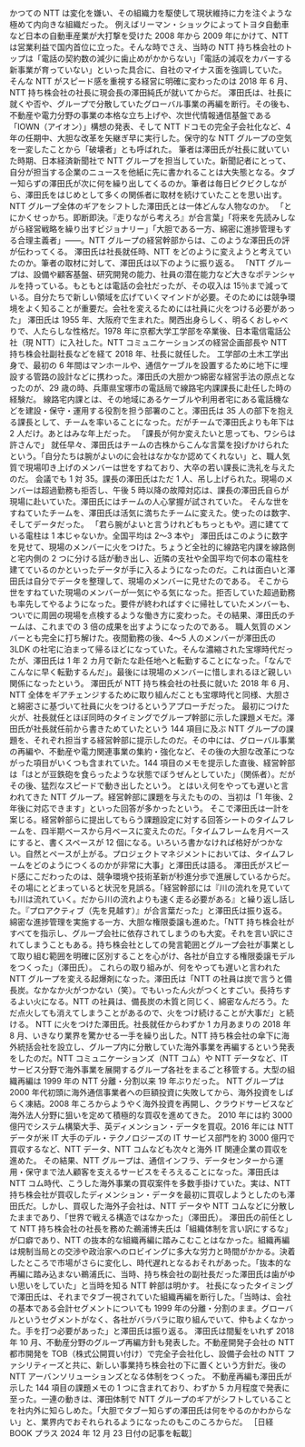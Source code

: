 ###

かつての NTT は変化を嫌い、その組織力を駆使して現状維持に力を注ぐような極めて内向きな組織だった。
例えばリーマン・ショックによってトヨタ自動車など日本の自動車産業が大打撃を受けた 2008 年から 2009 年にかけて、NTT は営業利益で国内首位に立った。そんな時でさえ、当時の NTT 持ち株会社のトップは「電話の契約数の減少に歯止めがかからない」「電話の減収をカバーする新事業が育っていない」といった具合に、自社のマイナス面を強調していた。
そんな NTT がスピード感を重視する経営に明確に変わったのは 2018 年 6 月、NTT 持ち株会社の社長に現会長の澤田純氏が就いてからだ。
澤田氏は、社長に就くや否や、グループで分散していたグローバル事業の再編を断行。その後も、不動産や電力分野の事業の本格な立ち上げや、次世代情報通信基盤である「IOWN（アイオン）」構想の発表、そして NTT ドコモの完全子会社化など、4 年の任期中、大胆な改革を矢継ぎ早に実行した。保守的な NTT グループの空気を一変したことから「破壊者」とも呼ばれた。
筆者は澤田氏が社長に就いていた時期、日本経済新聞社で NTT グループを担当していた。新聞記者にとって、自分が担当する企業のニュースを他紙に先に書かれることは大失態となる。タブー知らずの澤田氏が次に何を繰り出してくるのか。筆者は毎日ビクビクしながら、澤田氏をはじめとして多くの関係者に取材を続けていたことを思い出す。
NTT グループ全体のギアをシフトした澤田氏とは一体どんな人物なのか。
「とにかくせっかち。即断即決。『走りながら考えろ』が合言葉」「将来を先読みしながら経営戦略を繰り出すビジョナリー」「大胆である一方、綿密に進捗管理もする合理主義者」――。NTT グループの経営幹部からは、このような澤田氏の評が伝わってくる。
澤田氏は社長就任時、NTT をどのように変えようと考えていたのか。筆者の取材に対して、澤田氏は以下のように振り返る。
「NTT グループは、設備や顧客基盤、研究開発の能力、社員の潜在能力など大きなポテンシャルを持っている。もともとは電話の会社だったが、その収入は 15％まで減っている。自分たちで新しい領域を広げていくマインドが必要。そのためには競争環境をよく知ることが重要だ。会社を変えるためには社員に火をつける必要があった」
澤田氏は 1955 年、大阪府で生まれた。関西出身らしく、明るくおしゃべりで、人たらしな性格だ。1978 年に京都大学工学部を卒業後、日本電信電話公社（現 NTT）に入社した。NTT コミュニケーションズの経営企画部長や NTT 持ち株会社副社長などを経て 2018 年、社長に就任した。
工学部の土木工学出身で、最初の 6 年間はマンホールや、通信ケーブルを設置するために地下に埋設する管路の設計などに携わった。澤田氏の大胆かつ綿密な経営手法の原点となったのが、29 歳の時、兵庫県宝塚市の電話局で線路宅内課課長に赴任した時の経験だ。
線路宅内課とは、その地域にあるケーブルや利用者宅にある電話機などを建設・保守・運用する役割を担う部署のこと。澤田氏は 35 人の部下を抱える課長として、チームを率いることになった。だがチームで澤田氏よりも年下は 2 人だけ。あとはみな年上だった。
「課長が何か変えたいと思っても、ワシらは許さんで」
就任早々、澤田氏はチームの古株からこんな言葉を投げかけられたという。「自分たちは腕がよいのに会社はなかなか認めてくれない」と、職人気質で現場叩き上げのメンバーは世をすねており、大卒の若い課長に洗礼を与えたのだ。
会議でも 1 対 35。課長の澤田氏はただ 1 人、吊し上げられた。現場のメンバーは超過勤務も拒否し、午後 5 時以降の故障対応は、課長の澤田氏自らが現場に赴いていた。澤田氏にはチームの人心掌握が試されていた。
そんな世をすねていたチームを、澤田氏は活気に満ちたチームに変えた。使ったのは数字、そしてデータだった。
「君ら腕がよいと言うけれどもちっともや。週に建てている電柱は 1 本じゃないか。全国平均は 2〜3 本や」
澤田氏はこのように数字を見せて、現場のメンバーに火をつけた。ちょうど全社的に線路宅内課を線路側と宅内側の 2 つに分ける話が動き出し、近隣の支社や全国平均で何本の電柱を建てているのかといったデータが手に入るようになったのだ。これは面白いと澤田氏は自分でデータを整理して、現場のメンバーに見せたのである。
そこから世をすねていた現場のメンバーが一気にやる気になった。拒否していた超過勤務も率先してやるようになった。要件が終わればすぐに帰社していたメンバーも、ついでに周囲の現場を点検するような働き方に変わった。その結果、澤田氏のチームは、これまでの 3 倍の成果を出すようになったのである。
職人気質のメンバーとも完全に打ち解けた。夜間勤務の後、4〜5 人のメンバーが澤田氏の 3LDK の社宅に泊まって帰るほどになっていた。そんな濃縮された宝塚時代だったが、澤田氏は 1 年 2 カ月で新たな赴任地へと転勤することになった。「なんでこんなに早く転勤するんだ」。最後には現場のメンバーに惜しまれるほど親しい関係になったという。
澤田氏が NTT 持ち株会社の社長に就いた 2018 年 6 月、NTT 全体をギアチェンジするために取り組んだことも宝塚時代と同様、大胆さと綿密さに基づいて社員に火をつけるというアプローチだった。
最初につけた火が、社長就任とほぼ同時のタイミングでグループ幹部に示した課題メモだ。澤田氏が社長就任前から書きためていたという 144 項目に及ぶ NTT グループの課題を、それぞれ担当する経営幹部に提示したのだ。その中には、グローバル事業の再編や、不動産や電力関連事業の集約・強化など、その後の大胆な改革につながった項目がいくつも含まれていた。144 項目のメモを提示した直後、経営幹部は「はとが豆鉄砲を食らったような状態でぼうぜんとしていた」（関係者）。だがその後、猛烈なスピードで動き出したという。
とはいえ何をやっても遅いと言われてきた NTT グループ。経営幹部に課題を与えたものの、当初は「1 年後、2 年後に対応できます」といった回答が多かったという。
そこで澤田氏は一計を案じる。経営幹部らに提出してもらう課題設定に対する回答シートのタイムフレームを、四半期ベースから月ベースに変えたのだ。「タイムフレームを月ベースにすると、書くスペースが 12 個になる。いろいろ書かなければ格好がつかない。自然とペースが上がる。プロジェクトマネジメントにおいては、タイムフレームをどのようにつくるのかが非常に大事」と澤田氏は語る。
澤田氏がスピード感にこだわったのは、競争環境や技術革新が秒進分歩で進展しているからだ。その場にとどまっていると状況を見誤る。「経営幹部には『川の流れを見ていても川は流れていく。だから川の流れよりも速く走る必要がある』と繰り返し話した。『プロアクティブ（先を見越す）』が合言葉だった」と澤田氏は振り返る。
綿密な進捗管理を実施する一方、大胆な権限委譲も進めた。「NTT 持ち株会社がすべてを指示し、グループ会社に依存されてしまうのも大変。それを言い訳にされてしまうこともある。持ち株会社としての発言範囲とグループ会社が事業として取り組む範囲を明確に区別することを心がけ、各社が自立する権限委譲モデルをつくった」（澤田氏）。
これらの取り組みが、何をやっても遅いと言われた NTT グループを変える起爆剤になった。澤田氏は「NTT の社員は炭で言うと備長炭。なかなか火がつかない（笑）。でもいったん火がつくとすごい。長持ちするよい火になる。NTT の社員は、備長炭の木質と同じく、綿密なんだろう。ただ点火しても消えてしまうことがあるので、火をつけ続けることが大事だ」と続ける。
NTT に火をつけた澤田氏。社長就任からわずか 1 カ月あまりの 2018 年 8 月、いきなり業界を驚かせる一手を繰り出した。NTT 持ち株会社の傘下に海外統括会社を設立し、グループ内に分散していた海外事業を再編するという発表をしたのだ。NTT コミュニケーションズ（NTT コム）や NTT データなど、IT サービス分野で海外事業を展開するグループ各社をまるごと移管する。大型の組織再編は 1999 年の NTT 分離・分割以来 19 年ぶりだった。
NTT グループは 2000 年代初頭に海外通信事業者への巨額投資に失敗してから、海外投資をしばらく凍結。2008 年ころからようやく海外投資を再開し、クラウドサービスなど海外法人分野に狙いを定めて積極的な買収を進めてきた。
2010 年には約 3000 億円でシステム構築大手、英ディメンション・データを買収。2016 年には NTT データが米 IT 大手のデル・テクノロジーズの IT サービス部門を約 3000 億円で買収するなど、NTT データ、NTT コムなども次々と海外 IT 関連企業の買収を進めた。
その結果、NTT グループは、通信インフラ、データセンターから運用・保守まで法人顧客を支えるサービスをそろえることになった。澤田氏は NTT コム時代、こうした海外事業の買収案件を多数手掛けていた。実は、NTT 持ち株会社が買収したディメンション・データを最初に買収しようとしたのも澤田氏だ。しかし、買収した海外子会社は、NTT データや NTT コムなどに分散したままであり、「世界で戦える構造ではなかった」（澤田氏）。
澤田氏の前任として NTT 持ち株会社の社長を務めた鵜浦博夫氏は「組織体制を言い訳にするな」が口癖であり、NTT の抜本的な組織再編に踏みこむことはなかった。組織再編は規制当局との交渉や政治家へのロビイングに多大な労力と時間がかかる。決着したところで市場がさらに変化し、時代遅れとなるおそれがあった。「抜本的な再編に踏み込まない鵜浦氏に、当時、持ち株会社の副社長だった澤田氏は歯がゆい思いをしていた」と当時を知る NTT 幹部は明かす。
社長になったタイミングで澤田氏は、それまでタブー視されていた組織再編を断行した。「当時は、会社の基本である会計セグメントについても 1999 年の分離・分割のまま。グローバルというセグメントがなく、各社がバラバラに取り組んでいて、仲もよくなかった。手を打つ必要があった」と澤田氏は振り返る。
澤田氏は間髪をいれず 2018 年 10 月、不動産分野のグループ再編方針も発表した。不動産開発子会社の NTT 都市開発を TOB（株式公開買い付け）で完全子会社化し、設備子会社の NTT ファシリティーズと共に、新しい事業持ち株会社の下に置くという方針だ。後の NTT アーバンソリューションズとなる体制をつくった。
不動産再編も澤田氏が示した 144 項目の課題メモの 1 つに含まれており、わずか 5 カ月程度で発表に至った。一連の動きは、澤田体制で NTT グループのギアがシフトしていることを社内外に知らしめた。「大胆でタブー知らずの澤田氏は何をやるのかわからない」と、業界内でおそれられるようになったのもこのころからだ。
［日経 BOOK プラス 2024 年 12 月 23 日付の記事を転載］
